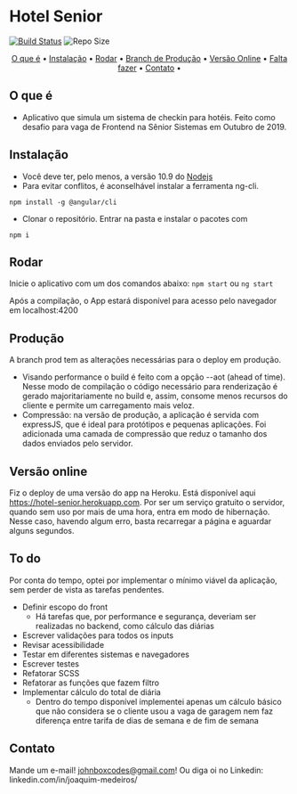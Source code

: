 # Hotel Senior

[![Build Status](https://travis-ci.com/medeirosjoaquim/hotel-senior.svg?token=Nfdt9KzNxomwmeF6q4cR&branch=master)](https://travis-ci.com/medeirosjoaquim/hotel-senior)
![Repo Size](https://img.shields.io/github/repo-size/medeirosjoaquim/hotel-senior?style=flat-square)

<p align="center">
  <a href="#o-que-é">O que é</a> •
  <a href="#instalação">Instalação</a> •
  <a href="#rodar">Rodar</a> •
  <a href="#produção">Branch de Produção</a> •
  <a href="#versão-online">Versão Online</a> •
  <a href="#to-do">Falta fazer</a> •
  <a href="#contact">Contato</a> •

</p>

## O que é

* Aplicativo que simula um sistema de checkin para hotéis. Feito
como desafio para vaga de Frontend na Sênior Sistemas em Outubro de 2019.

## Instalação
* Você deve ter, pelo menos, a versão 10.9 do <a href="https://nodejs.org/en/">Nodejs</a>
* Para evitar conflitos, é aconselhável instalar a ferramenta ng-cli.

```npm install -g @angular/cli```

* Clonar o repositório. Entrar na pasta e instalar o pacotes com

```npm i```

## Rodar

Inicie o aplicativo com um dos comandos abaixo:
```npm start``` ou ```ng start```

Após a compilação, o App estará disponível para acesso
pelo navegador em localhost:4200

## Produção

A branch prod tem as alterações necessárias para o deploy em produção.
* Visando performance o build é feito com a opção --aot (ahead of time). Nesse modo de compilação o código necessário para renderização é gerado majoritariamente no build e, assim, consome menos recursos do cliente e permite um carregamento mais veloz.
* Compressão: na versão de produção, a aplicação é servida com expressJS, que é ideal para protótipos e pequenas aplicações. Foi adicionada uma camada de compressão que reduz o tamanho dos dados enviados pelo servidor.

## Versão online

Fiz o deploy de uma versão do app na Heroku. Está disponível aqui https://hotel-senior.herokuapp.com. Por ser um serviço gratuito o servidor, quando sem uso por mais de uma hora, entra em modo de hibernação. Nesse caso, havendo algum erro,
basta recarregar a página e aguardar alguns segundos.

## To do

Por conta do tempo, optei por implementar o mínimo
viável da aplicação, sem perder de vista as tarefas pendentes.

* Definir escopo do front
  * Há tarefas que, por performance e segurança, deveriam ser
    realizadas no backend, como cálculo das diárias
* Escrever validações para todos os inputs
* Revisar acessibilidade
* Testar em diferentes sistemas e navegadores
* Escrever testes
* Refatorar SCSS
* Refatorar as funções que fazem filtro
* Implementar cálculo do total de diária
  * Dentro do tempo disponível implementei apenas um cálculo básico que não considera se o cliente usou a vaga de garagem nem faz diferença entre tarifa de dias de semana e de fim de semana

## Contato

Mande um e-mail! johnboxcodes@gmail.com! Ou diga oi no Linkedin:
linkedin.com/in/joaquim-medeiros/
